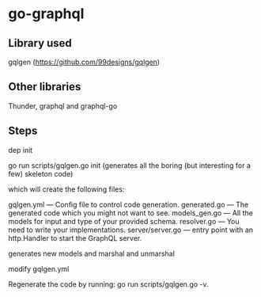 # go-graphql

## Library used

gqlgen (https://github.com/99designs/gqlgen)

## Other libraries

Thunder, graphql and graphql-go

## Steps

dep init

go run scripts/gqlgen.go init (generates all the boring (but interesting for a few) skeleton code)

which will create the following files:

gqlgen.yml — Config file to control code generation.
generated.go — The generated code which you might not want to see.
models_gen.go — All the models for input and type of your provided schema.
resolver.go — You need to write your implementations.
server/server.go — entry point with an http.Handler to start the GraphQL server.

generates new models and marshal and unmarshal

modify gqlgen.yml

Regenerate the code by running: go run scripts/gqlgen.go -v.



